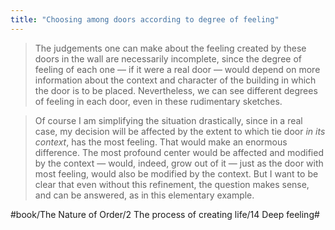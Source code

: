 ```yaml
---
title: "Choosing among doors according to degree of feeling"
---
```


> The judgements one can make about the feeling created by these doors in the wall are necessarily incomplete, since the degree of feeling of each one — if it were a real door — would depend on more information about the context and character of the building in which the door is to be placed. Nevertheless, we can see different degrees of feeling in each door, even in these rudimentary sketches.  

> Of course I am simplifying the situation drastically, since in a real case, my decision will be affected by the extent to which tie door *in its context*, has the most feeling. That would make an enormous difference. The most profound center would be affected and modified by the context — would, indeed, grow out of it — just as the door with most feeling, would also be modified by the context. But I want to be clear that even without this refinement, the question makes sense, and can be answered, as in this elementary example.  

#book/The Nature of Order/2 The process of creating life/14 Deep feeling#